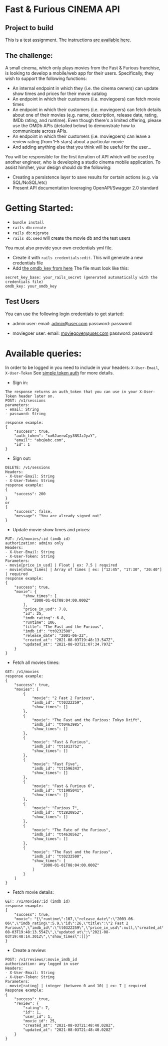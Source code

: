 # Fast & Furious CINEMA API

## Project to build
This is a test assignment. The instructions [are available here](https://gist.github.com/swistaczek/0fa028af47eb83d19b5da3e6d3092e63).

## The challenge:
A small cinema, which only plays movies from the Fast & Furious franchise, is looking to develop a mobile/web app for their users. Specifically, they wish to support the following functions:

- An internal endpoint in which they (i.e. the cinema owners) can update show times and prices for their movie catalog
- An endpoint in which their customers (i.e. moviegoers) can fetch movie times
- An endpoint in which their customers (i.e. moviegoers) can fetch details about one of their movies (e.g. name, description, release date, rating, IMDb rating, and runtime). Even though there's a limited offering, please use the OMDb APIs (detailed below) to demonstrate how to communicate across APIs.
- An endpoint in which their customers (i.e. moviegoers) can leave a review rating (from 1-5 stars) about a particular movie
- And adding anything else that you think will be useful for the user...

You will be responsible for the first iteration of API which will be used by another engineer, who is developing a studio cinema mobile application. To assist him/her, your design should do the following:
- Creating a persistence layer to save results for certain actions (e.g. via SQL/NoSQL/etc)
- Present API documentation leveraging OpenAPI/Swagger 2.0 standard

# Getting Started:
- `bundle install`
- `rails db:create`
- `rails db:migrate`
- `rails db:seed` will create the movie db and the test users

You must also provide your own credentials yml file. 
- Create it with `rails credentials:edit`. This will generate a new credentials file 
- Add [the omdb_key from here](http://www.omdbapi.com)
The file must look like this:
```
secret_key_base: your_rails_secret (generated automatically with the credentials file)
omdb_key: your_omdb_key
```

## Test Users
You can use the following login credentials to get started:
- admin user:
email: admin@user.com
password: password

- moviegoer user:
email: moviegover@user.com
password: password

# Available queries:
In order to be logged in you need to include in your headers:
`X-User-Email`, `X-User-Token`
See [simple token auth](https://github.com/gonzalo-bulnes/simple_token_authentication) for more details.

* Sign in:
```
The response returns an auth_token that you can use in your X-User-Token header later on.
POST: /v1/sessions
parameters:
- email: String
- password: String

response example:
{
    "success": true,
    "auth_token": "xx6JaerwCyy3NSJzJyaY",
    "email": "abc@abc.com",
    "id": 1
}
```

* Sign out:
``` 
DELETE: /v1/sessions
Headers:
- X-User-Email: String
- X-User-Token: String
response example:
{
    "success": 200
}
or
{
    "success": false,
    "message": "You are already signed out"
}
```
* Update movie show times and prices:
``` 
PUT: /v1/movies/:id (imdb id)
authorization: admins only
Headers:
- X-User-Email: String
- X-User-Token: String
Parameters:
- movie[price_in_usd] | Float | ex: 7.5 | required
- movie[show_times] | Array of times | ex: ["12:45", "17:30", "20:40"] | required
response example:
{
    "success": true,
    "movie": {
        "show_times": [
            "2000-01-01T08:04:00.000Z"
        ],
        "price_in_usd": 7.8,
        "id": 25,
        "imdb_rating": 6.8,
        "runtime": 106,
        "title": "The Fast and the Furious",
        "imdb_id": "tt0232500",
        "release_date": "2001-06-22",
        "created_at": "2021-08-03T19:48:13.547Z",
        "updated_at": "2021-08-03T21:07:34.797Z"
    }
}
```
* Fetch all movies times:
``` 
GET: /v1/movies
response example:
{
    "success": true,
    "movies": [
        {
            "movie": "2 Fast 2 Furious",
            "imdb_id": "tt0322259",
            "show_times": []
        },
        {
            "movie": "The Fast and the Furious: Tokyo Drift",
            "imdb_id": "tt0463985",
            "show_times": []
        },
        {
            "movie": "Fast & Furious",
            "imdb_id": "tt1013752",
            "show_times": []
        },
        {
            "movie": "Fast Five",
            "imdb_id": "tt1596343",
            "show_times": []
        },
        {
            "movie": "Fast & Furious 6",
            "imdb_id": "tt1905041",
            "show_times": []
        },
        {
            "movie": "Furious 7",
            "imdb_id": "tt2820852",
            "show_times": []
        },
        {
            "movie": "The Fate of the Furious",
            "imdb_id": "tt4630562",
            "show_times": []
        },
        {
            "movie": "The Fast and the Furious",
            "imdb_id": "tt0232500",
            "show_times": [
                "2000-01-01T08:04:00.000Z"
            ]
        }
    ]
}
```
* Fetch movie details:
``` 
GET: /v1/movies/:id (imdb id)
response example: 
{
    "success": true,
    "movie": "{\"runtime\":107,\"release_date\":\"2003-06-06\",\"imdb_rating\":5.9,\"id\":26,\"title\":\"2 Fast 2 Furious\",\"imdb_id\":\"tt0322259\",\"price_in_usd\":null,\"created_at\":\"2021-08-03T19:48:13.554Z\",\"updated_at\":\"2021-08-03T19:48:14.301Z\",\"show_times\":[]}"
}
```
* Create a review:
``` 
POST: /v1/reviews/:movie_imdb_id
authorization: any logged in user
Headers:
- X-User-Email: String
- X-User-Token: String
Parameters:
- movie[rating] | integer (between 0 and 10) | ex: 7 | required
Response example:
{
    "success": true,
    "review": {
        "rating": 7,
        "id": 1,
        "user_id": 1,
        "movie_id": 25,
        "created_at": "2021-08-03T21:48:40.028Z",
        "updated_at": "2021-08-03T21:48:40.028Z"
    }
}
